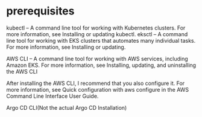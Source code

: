 # prerequisites

kubectl – A command line tool for working with Kubernetes clusters. For more information, see Installing or updating kubectl.
eksctl – A command line tool for working with EKS clusters that automates many individual tasks. For more information, see Installing or updating.

AWS CLI – A command line tool for working with AWS services, including Amazon EKS. For more information, see Installing, updating, and uninstalling the AWS CLI

After installing the AWS CLI, I recommend that you also configure it. For more information, see Quick configuration with aws configure in the AWS Command Line Interface User Guide.

Argo CD CLI(Not the actual Argo CD Installation) 
